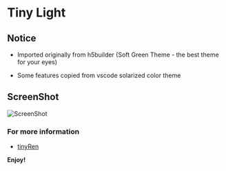 # Tiny Light

## Notice

* Imported originally from h5builder (Soft Green Theme - the best theme for your eyes)

* Some features copied from vscode solarized color theme

## ScreenShot

![ScreenShot](https://i0.letvimg.com/lc04_fe/201705/11/14/03/s1.png)

### For more information

* [tinyRen](http://tiny.ren)

**Enjoy!**